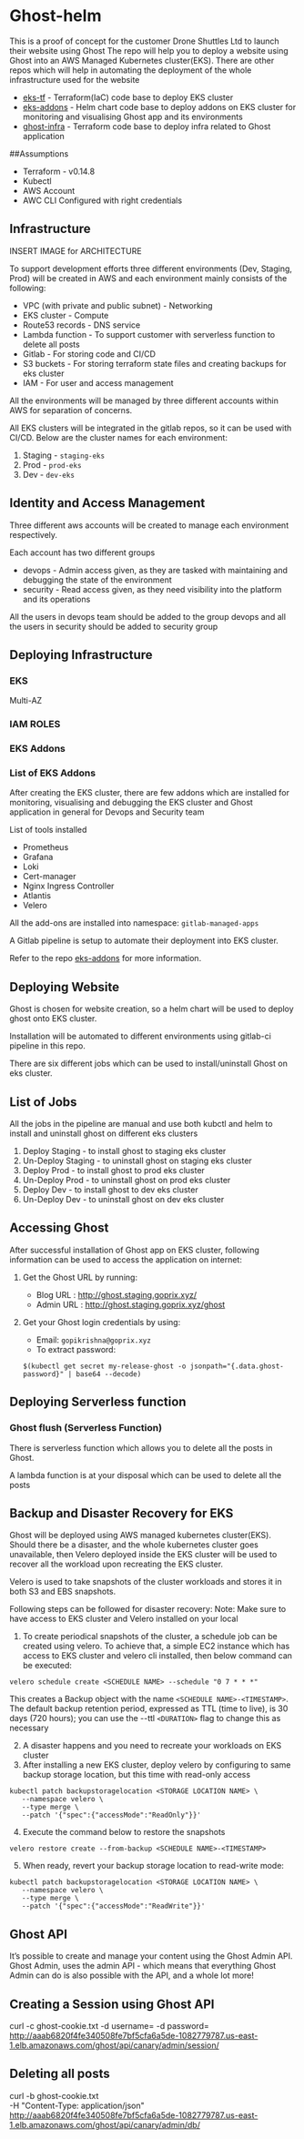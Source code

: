 # Ghost-helm

This is a proof of concept for the customer Drone Shuttles Ltd to launch their website using Ghost
The repo will help you to deploy a website using Ghost into an AWS Managed Kubernetes cluster(EKS). 
There are other repos which will help in automating the deployment of the whole infrastructure used for the website
- [eks-tf](https://gitlab.com/nord-cloud-ghost/eks-tf) - Terraform(IaC) code base to deploy EKS cluster 
- [eks-addons](https://gitlab.com/nord-cloud-ghost/eks-addons) - Helm chart code base to deploy addons on EKS cluster for monitoring and visualising Ghost app and its environments
- [ghost-infra](https://gitlab.com/nord-cloud-ghost/ghost-infra) - Terraform code base to deploy infra related to Ghost application

##Assumptions
- Terraform - v0.14.8
- Kubectl
- AWS Account
- AWC CLI Configured with right credentials

## Infrastructure

INSERT IMAGE for ARCHITECTURE

To support development efforts three different environments (Dev, Staging, Prod) will be created in AWS and each environment mainly consists of the following:

- VPC (with private and public subnet) - Networking
- EKS cluster - Compute
- Route53 records - DNS service
- Lambda function - To support customer with serverless function to delete all posts
- Gitlab - For storing code and CI/CD
- S3 buckets - For storing terraform state files and creating backups for eks cluster
- IAM - For user and access management

All the environments will be managed by three different accounts within AWS for separation of concerns.

All EKS clusters will be integrated in the gitlab repos, so it can be used with CI/CD. Below are the cluster names for each environment:

1. Staging - ```staging-eks```
2. Prod    - ```prod-eks```
3. Dev     - ```dev-eks```

## Identity and Access Management

Three different aws accounts will be created to manage each environment respectively.

Each account has two different groups

- devops - Admin access given, as they are tasked with maintaining and debugging the state of the environment
- security - Read access given, as they need visibility into the platform and its operations

All the users in devops team should be added to the group devops and all the users in security should be added to security group 

## Deploying Infrastructure

### EKS

Multi-AZ

### IAM ROLES

### EKS Addons

### List of EKS Addons

After creating the EKS cluster, there are few addons which are installed for monitoring, visualising and debugging the EKS cluster and Ghost application in general for Devops and Security team

List of tools installed

- Prometheus
- Grafana
- Loki
- Cert-manager
- Nginx Ingress Controller
- Atlantis
- Velero

All the add-ons are installed into namespace: ```gitlab-managed-apps```

A Gitlab pipeline is setup to automate their deployment into EKS cluster.

Refer to the repo [eks-addons](https://gitlab.com/nord-cloud-ghost/eks-addons) for more information.





## Deploying Website

Ghost is chosen for website creation, so a helm chart will be used to deploy ghost onto EKS cluster.

Installation will be automated to different environments using gitlab-ci pipeline in this repo.

There are six different jobs which can be used to install/uninstall Ghost on eks cluster.

## List of Jobs

All the jobs in the pipeline are manual and use both kubctl and helm to install and uninstall ghost on different eks clusters

1. Deploy Staging    - to install ghost to staging eks cluster
2. Un-Deploy Staging - to uninstall ghost on staging eks cluster
3. Deploy Prod       - to install ghost to prod eks cluster
4. Un-Deploy Prod    - to uninstall ghost on prod eks cluster
5. Deploy Dev        - to install ghost to dev eks cluster
6. Un-Deploy Dev     - to uninstall ghost on dev eks cluster

## Accessing Ghost

After successful installation of Ghost app on EKS cluster, following information can be used to access the application on internet:

1. Get the Ghost URL by running:
   
   - Blog URL  : http://ghost.staging.goprix.xyz/
   - Admin URL : http://ghost.staging.goprix.xyz/ghost
    
2. Get your Ghost login credentials by using:

    - Email: ```gopikrishna@goprix.xyz```
    - To extract password:
    ```shell
    $(kubectl get secret my-release-ghost -o jsonpath="{.data.ghost-password}" | base64 --decode)
    ```

## Deploying Serverless function

### Ghost flush (Serverless Function)
There is serverless function which allows you to delete all the posts in Ghost.

A lambda function is at your disposal which can be used to delete all the posts

## Backup and Disaster Recovery for EKS

Ghost will be deployed using AWS managed kubernetes cluster(EKS). 
Should there be a disaster, and the whole kubernetes cluster goes unavailable, 
then Velero deployed inside the EKS cluster will be used to recover all the workload upon recreating the EKS cluster.

Velero is used to take snapshots of the cluster workloads and stores it in both S3 and EBS snapshots.

Following steps can be followed for disaster recovery:
Note: Make sure to have access to EKS cluster and Velero installed on your local

1. To create periodical snapshots of the cluster, a schedule job can be created using velero. 
To achieve that, a simple EC2 instance which has access to EKS cluster and velero cli installed, then below command can be executed:

```shell 
velero schedule create <SCHEDULE NAME> --schedule "0 7 * * *"
```
This creates a Backup object with the name ```<SCHEDULE NAME>-<TIMESTAMP>```. The default backup retention period, expressed as TTL (time to live), is 30 days (720 hours); you can use the --ttl ```<DURATION>``` flag to change this as necessary

2. A disaster happens and you need to recreate your workloads on EKS cluster
3. After installing a new EKS cluster, deploy velero by configuring to same backup storage location, but this time with read-only access

```shell
kubectl patch backupstoragelocation <STORAGE LOCATION NAME> \
   --namespace velero \
   --type merge \
   --patch '{"spec":{"accessMode":"ReadOnly"}}'
```
4. Execute the command below to restore the snapshots

```shell
velero restore create --from-backup <SCHEDULE NAME>-<TIMESTAMP>
```

5. When ready, revert your backup storage location to read-write mode:

```shell
kubectl patch backupstoragelocation <STORAGE LOCATION NAME> \
   --namespace velero \
   --type merge \
   --patch '{"spec":{"accessMode":"ReadWrite"}}'
```



## Ghost API

It’s possible to create and manage your content using the Ghost Admin API. 
Ghost Admin, uses the admin API - which means that everything Ghost Admin can do is also possible with the API, and a whole lot more!

## Creating a Session using Ghost API

curl -c ghost-cookie.txt -d username=<Username> -d password=<password> \
http://aaab6820f4fe340508fe7bf5cfa6a5de-1082779787.us-east-1.elb.amazonaws.com/ghost/api/canary/admin/session/

## Deleting all posts
curl -b ghost-cookie.txt \
-H "Content-Type: application/json" \
http://aaab6820f4fe340508fe7bf5cfa6a5de-1082779787.us-east-1.elb.amazonaws.com/ghost/api/canary/admin/db/



